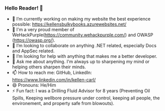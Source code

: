 ### Hello Reader! 👋

- 🔭 I’m currently working on making my website the best experience possible: https://kellensbulkybooks.azurewebsites.net/
- 🌱 I'm a very proud member of WeHackPurple(https://community.wehackpurple.com/) and OWASP (https://owasp.org/).
- 👯 I’m looking to collaborate on anything .NET related, especially Docs and AppSec related.
- 🤔 I’m looking for help with anything that makes me a better developer.
- 💬 Ask me about anything.  I'm always up to sharpening my mind or helping others sharpen their minds.
- 📫 How to reach me: GitHub, LinkedIn: https://www.linkedin.com/in/kellen-carl/
- 😄 Pronouns: He/Him
- ⚡ Fun fact: I was a Drilling Fluid Advisor for 8 years (Preventing Oil Spills, Keeping wellbore pressure under control, keeping all people, the environement,  and property safe from blowouts). 

